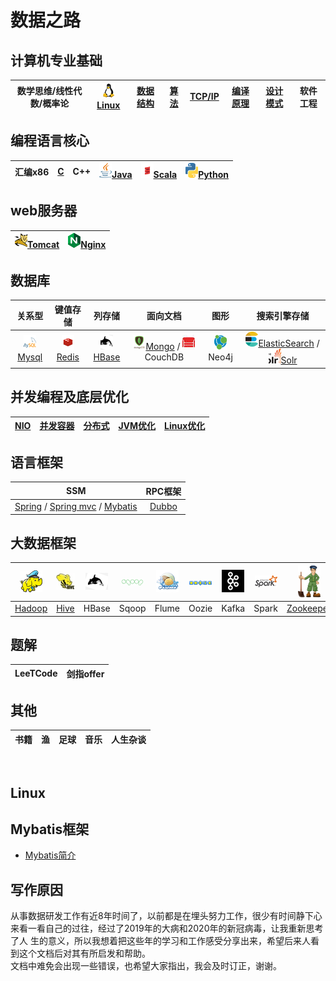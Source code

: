 # 数据之路

## 计算机专业基础

|数学思维/线性代数/概率论|[![linux](images/s1-linux-20-24.png)Linux](#Linux)|[数据结构]()|[算法]()|[TCP/IP]()|[编译原理]()|[设计模式]()|软件工程|
|:----:|:----:|:----:|:----:|:----:|:----:|:----:|:----:|

## 编程语言核心
|汇编x86|[C]()|C++|[![java](images/s1-java-20-24.png)Java]()|[![scala](images/s1-scala-20-24.png)Scala]()|[![python](images/s1-python-20-24.png)Python]()|  
|:----:|:----:|:----:|:----:|:----:|:----:|  

## web服务器
|[![mysql](images/s1-tomcat-20-24.png)Tomcat]()|[![mysql](images/s1-nginx-20-24.png)Nginx]()|
|:----:|:----:|

## 数据库  
|关系型|键值存储|列存储|面向文档|图形|搜索引擎存储|  
|:----:|:----:|:----:|:----:|:----:|:----:|  
|[![mysql](images/s1-mysql-20-24.png)Mysql]()|[![redis](images/s1-redis-20-24.png)Redis]()|[![hbase](images/s1-hbase-20-24.png)HBase]()|[![mongo](images/s1-mongo-20-24.png)Mongo]() / ![couchdb](images/s1-couchdb-20-24.png)CouchDB|![neo4j](images/s1-neo4j-20-24.png)Neo4j|[![es](images/s1-es-20-24.png)ElasticSearch]() / [![solr](images/s1-solr-20-24.png)Solr]()|

## 并发编程及底层优化  
|[NIO]()|[并发容器]()|[分布式]()|[JVM优化]()|[Linux优化]()|
|:----:|:----:|:----:|:----:|:----:|


## 语言框架  
|SSM|RPC框架| 
|:----:|:----:|  
|[Spring]() / [Spring mvc]() / [Mybatis](#Mybatis框架)|[Dubbo]()|

## 大数据框架
|![hadoop](images/s1-hadoop-36.png)|![hive](images/s1-hive-36.png)|![hbase](images/s1-hbase-36.png)|![sqoop](images/s1-sqoop-36.png)|![flume](images/s1-flume-36.png)|![oozie](images/s1-oozie-36.png)|![kafka](images/s1-kafka-36.png)|![spark](images/s1-spark-36.png)|![zookeeperx](images/s1-zk-36.png)|![flink](images/s1-flink-36.png)|
|:----:|:----:|:----:|:----:|:----:|:----:|:----:|:----:|:----:|:----:|
|[Hadoop]()|[Hive]()|HBase|Sqoop|Flume|Oozie|Kafka|Spark|[Zookeeper]()|Flink|

## 题解
|LeeTCode|剑指offer| 
|:----:|:----:|

## 其他
|书籍|渔|足球|音乐|人生杂谈| 
|:----:|:----:|:----:|:----:|:----:|


<br/>

## Linux


## Mybatis框架
* [Mybatis简介](framework/ssm/mybatis简介.md)



## 写作原因
从事数据研发工作有近8年时间了，以前都是在埋头努力工作，很少有时间静下心来看一看自己的过往，经过了2019年的大病和2020年的新冠病毒，让我重新思考了人
生的意义，所以我想着把这些年的学习和工作感受分享出来，希望后来人看到这个文档后对其有所启发和帮助。
<br />
文档中难免会出现一些错误，也希望大家指出，我会及时订正，谢谢。
<br />